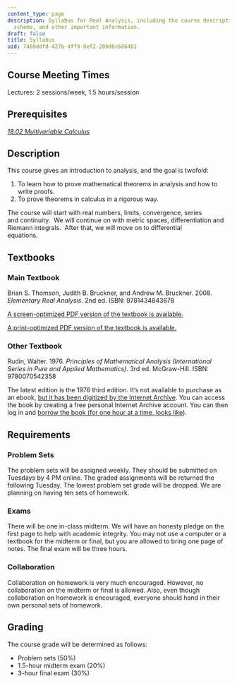 ```yaml
---
content_type: page
description: Syllabus for Real Analysis, including the course description, grading
  scheme, and other important information.
draft: false
title: Syllabus
uid: 7469ddfd-427b-4ff9-8ef2-20bd6c686401
---
```

## Course Meeting Times

Lectures: 2 sessions/week, 1.5 hours/session

## Prerequisites

[*18.02 Multivariable Calculus*](https://ocw.mit.edu/courses/18-02sc-multivariable-calculus-fall-2010/)

## Description

This course gives an introduction to analysis, and the goal is twofold: 

1. To learn how to prove mathematical theorems in analysis and how to write proofs.
2. To prove theorems in calculus in a rigorous way. 

The course will start with real numbers, limits, convergence, series and continuity.  We will continue on with metric spaces, differentiation and  Riemann integrals.  After that, we will move on to differential equations.                 

## Textbooks

### Main Textbook    

Brian S. Thomson, Judith B. Bruckner, and Andrew M. Bruckner. 2008. *Elementary Real Analysis*. 2nd ed. ISBN: 9781434843678

[A screen-optimized PDF version of the textbook is available.](https://classicalrealanalysis.info/com/documents/TBB-AllChapters-Landscape.pdf)         

[A print-optimized PDF version of the textbook is available.](https://classicalrealanalysis.info/com/documents/TBB-AllChapters-Portrait.pdf)               

### Other Textbook 

Rudin, Walter. 1976. *Principles of Mathematical Analysis (International Series in Pure and Applied Mathematics)*. 3rd ed. McGraw-Hill. ISBN: 9780070542358 

The latest edition is the 1976 third edition. It’s not available to purchase as an ebook, [but it has been digitized by the Internet Archive](https://archive.org/details/principles-of-mathematical-analysis-walter-rudin?). You can access the book by creating a free personal Internet Archive account. You can then log in and [borrow the book (for one hour at a time, looks like](https://help.archive.org/help/category/archive-org/borrow-a-book-from-archive-org/)). 

## Requirements

### Problem Sets

The problem sets will be assigned weekly. They should be submitted on Tuesdays by 4 PM online. The graded assignments will be returned the following Tuesday. The lowest problem set grade will be dropped. We are planning on having ten sets of homework.   

### Exams

There will be one in-class midterm. We will have an honesty pledge on the first page to help with academic integrity. You may not use a computer or a textbook for the midterm or final, but you are allowed to bring one page of notes. The final exam will be three hours.      

### Collaboration

Collaboration on homework is very much encouraged. However, no collaboration on the midterm or final is allowed. Also, even though collaboration on homework is encouraged, everyone should hand in their own personal sets of homework.      

## Grading

The course grade will be determined as follows:  

- Problem sets (50%)
- 1.5-hour midterm exam (20%)
- 3-hour final exam (30%)